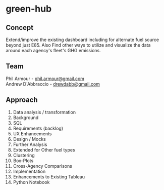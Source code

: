 # green-hub

## Concept
Extend/improve the existing dashboard including for alternate fuel source beyond just E85.  Also Find other ways to utilize and visualize the data around each agency's fleet's GHG emissions.

## Team
Phil Armour - phil.armour@gmail.com  
Andrew D'Abbraccio - drewdabb@gmail.com  


## Approach

1. Data analysis / transformation
  1. Background
  2. SQL
  3. Requirements (backlog)
2. UX Enhancements
  1. Design / Mocks
3. Further Analysis
  1. Extended for Other fuel types
  2. Clustering
  3. Box-Plots
  4. Cross-Agency Comparisons
4. Implementation
  1. Enhancements to Existing Tableau
  2. Python Notebook


